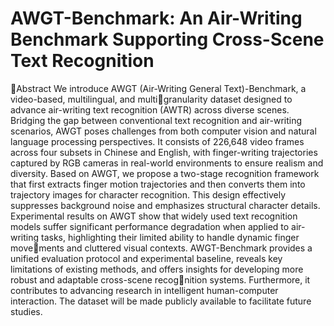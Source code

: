 # AWGT-Benchmark: An Air-Writing Benchmark Supporting Cross-Scene Text Recognition
🌟Abstract
We introduce AWGT (Air-Writing General Text)-Benchmark, a video-based, multilingual, and multigranularity dataset designed to advance air-writing text recognition (AWTR) across diverse scenes. Bridging the gap between conventional text recognition and air-writing scenarios, AWGT poses challenges from both computer vision and natural language processing perspectives. It consists of 226,648 video frames across four subsets in Chinese and English, with finger-writing trajectories captured by RGB cameras in real-world environments to ensure realism and diversity. Based on AWGT, we propose a two-stage recognition framework that first extracts finger motion trajectories and then converts them into trajectory images for character recognition. This design effectively suppresses background noise and emphasizes structural character details. Experimental results on AWGT show that widely used text recognition models suffer significant performance degradation when applied to air-writing tasks, highlighting their limited ability to handle dynamic finger movements and cluttered visual contexts. AWGT-Benchmark provides a unified evaluation protocol and experimental baseline,
reveals key limitations of existing methods, and offers insights for developing more robust and adaptable cross-scene recognition systems. Furthermore, it contributes to advancing research in intelligent human-computer interaction. The dataset will be made publicly available to facilitate future studies.
